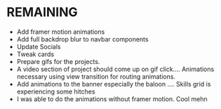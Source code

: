 # REMAINING

- Add framer motion animations
- Add full backdrop blur to navbar components
- Update Socials
- Tweak cards
- Prepare gifs for the projects.
- A video section of project should come up on gif click.... Animations necessary using view transition for routing animations.
- Add animations to the banner especially the baloon .... Skills grid is experiencing some hitches
- I was able to do the animations without framer motion. Cool mehn
